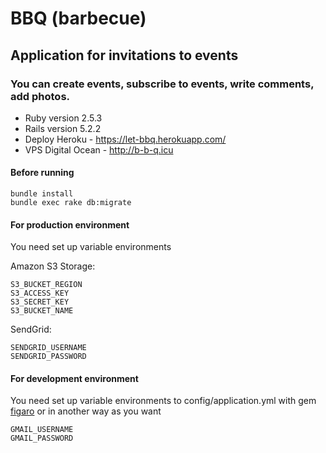 # BBQ (barbecue)

## Application for invitations to events
### You can create events, subscribe to events, write comments, add photos.

* Ruby version 2.5.3
* Rails version 5.2.2
* Deploy Heroku - https://let-bbq.herokuapp.com/
* VPS Digital Ocean - http://b-b-q.icu

#### Before running

```
bundle install
bundle exec rake db:migrate
```

#### For production environment

You need set up variable environments

Amazon S3 Storage:

```
S3_BUCKET_REGION
S3_ACCESS_KEY
S3_SECRET_KEY
S3_BUCKET_NAME
```
SendGrid:

```
SENDGRID_USERNAME
SENDGRID_PASSWORD
```

#### For development environment

You need set up variable environments to config/application.yml with gem [figaro](https://github.com/laserlemon/figaro) or in another way as you want

```
GMAIL_USERNAME
GMAIL_PASSWORD
```